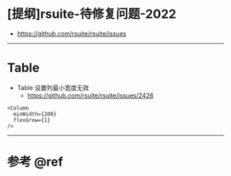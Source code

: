 # [提纲]rsuite-待修复问题-2022

- https://github.com/rsuite/rsuite/issues

---

# Table

- Table 设置列最小宽度无效
    - https://github.com/rsuite/rsuite/issues/2426

```
<Column
  minWidth={200}
  flexGrow={1}
/>
```

---

# 参考 @ref